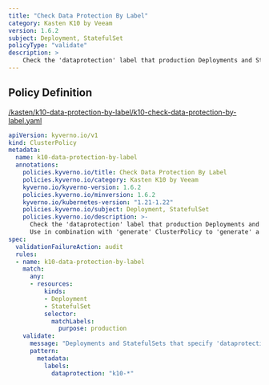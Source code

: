 ```yaml
---
title: "Check Data Protection By Label"
category: Kasten K10 by Veeam
version: 1.6.2
subject: Deployment, StatefulSet
policyType: "validate"
description: >
    Check the 'dataprotection' label that production Deployments and StatefulSet have a named K10 Policy. Use in combination with 'generate' ClusterPolicy to 'generate' a specific K10 Policy by name.
---
```


## Policy Definition
<a href="https://github.com/kyverno/policies/raw/main//kasten/k10-data-protection-by-label/k10-check-data-protection-by-label.yaml" target="-blank">/kasten/k10-data-protection-by-label/k10-check-data-protection-by-label.yaml</a>

```yaml
apiVersion: kyverno.io/v1
kind: ClusterPolicy
metadata:
  name: k10-data-protection-by-label
  annotations:
    policies.kyverno.io/title: Check Data Protection By Label
    policies.kyverno.io/category: Kasten K10 by Veeam
    kyverno.io/kyverno-version: 1.6.2
    policies.kyverno.io/minversion: 1.6.2
    kyverno.io/kubernetes-version: "1.21-1.22"
    policies.kyverno.io/subject: Deployment, StatefulSet
    policies.kyverno.io/description: >-
      Check the 'dataprotection' label that production Deployments and StatefulSet have a named K10 Policy.
      Use in combination with 'generate' ClusterPolicy to 'generate' a specific K10 Policy by name.
spec:
  validationFailureAction: audit
  rules:
  - name: k10-data-protection-by-label
    match:
      any: 
      - resources:
          kinds:
          - Deployment
          - StatefulSet
          selector:
            matchLabels:
              purpose: production
    validate:
      message: "Deployments and StatefulSets that specify 'dataprotection' label must have a valid k10-?* name (use labels: dataprotection: k10-<policyname>)"
      pattern:
        metadata:
          labels:
            dataprotection: "k10-*"

```
